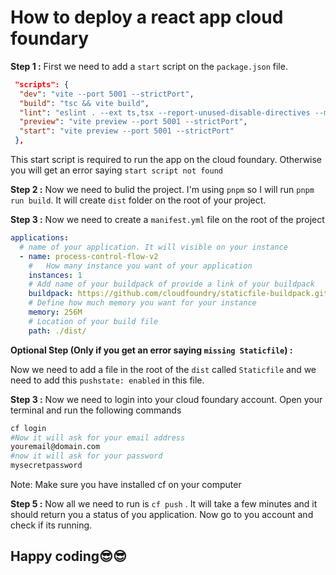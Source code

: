 # How to deploy a react app cloud foundary

**Step 1 :**
First we need to add a `start` script on the `package.json` file.

```Json
 "scripts": {
  "dev": "vite --port 5001 --strictPort",
  "build": "tsc && vite build",
  "lint": "eslint . --ext ts,tsx --report-unused-disable-directives --max-warnings 0",
  "preview": "vite preview --port 5001 --strictPort",
  "start": "vite preview --port 5001 --strictPort"
 },
```

This start script is required to run the app on the cloud foundary. Otherwise you will get an error saying `start script not found`

**Step 2 :**
Now we need to bulid the project. I'm using `pnpm` so I will run `pnpm run build`. It will create `dist` folder on the root of your project.

**Step 3 :**
Now we need to create a `manifest.yml` file on the root of the project

```yml
applications:
  # name of your application. It will visible on your instance
  - name: process-control-flow-v2
    #   How many instance you want of your application
    instances: 1
    # Add name of your buildpack of provide a link of your buildpack
    buildpack: https://github.com/cloudfoundry/staticfile-buildpack.git
    # Define how much memory you want for your instance
    memory: 256M
    # Location of your build file
    path: ./dist/
```

**Optional Step (Only if you get an error saying `missing Staticfile`) :**


Now we need to add a file in the root of the `dist` called `Staticfile` and we need to add this `pushstate: enabled` in this file.

**Step 3 :**
Now we need to login into your cloud foundary account. Open your terminal and run the following commands

```bash
cf login
#Now it will ask for your email address
youremail@domain.com
#now it will ask for your password
mysecretpassword
```

Note: Make sure you have installed cf on your computer

**Step 5 :**
Now all we need to run is `cf push` . It will take a few minutes and it should return you a status of you application. Now go to you account and check if its running.

## Happy coding😎😎
